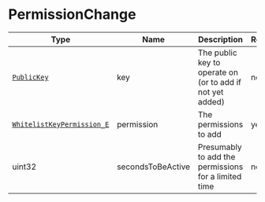 # PermissionChange

Type|Name|Description|Repeated?
-|-|-|-
[`PublicKey`](publickey)|key|The public key to operate on (or to add if not yet added)|no
[`WhitelistKeyPermission_E`](../enums/wlkeyperm)|permission|The permissions to add|yes
uint32|secondsToBeActive|Presumably to add the permissions for a limited time|no
